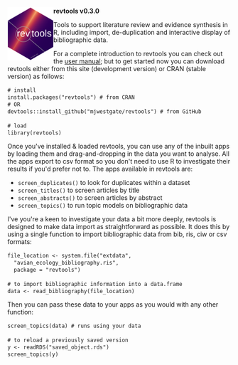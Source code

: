 <img align="left" height="120" src="https://github.com/mjwestgate/revtools_website/blob/master/assets/img/revtools_hex.png"><b>revtools v0.3.0</b>

Tools to support literature review and evidence synthesis in R, including import, de-duplication and interactive display of bibliographic data.

For a complete introduction to revtools you can check out the [user manual](https://revtools.net/user_manual/1_introduction.html); but to get started now you can download revtools either from this site (development version) or CRAN (stable version) as follows:
```
# install
install.packages("revtools") # from CRAN
# OR
devtools::install_github("mjwestgate/revtools") # from GitHub

# load
library(revtools)
```

Once you've installed & loaded revtools, you can use any of the inbuilt apps by loading them and drag-and-dropping in the data you want to analyse. All the apps export to csv format so you don't need to use R to investigate their results if you'd prefer not to. The apps available in revtools are:

- <code>screen_duplicates()</code> to look for duplicates within a dataset
- <code>screen_titles()</code> to screen articles by title
- <code>screen_abstracts()</code> to screen articles by abstract
- <code>screen_topics()</code> to run topic models on bibliographic data

I've you're a keen to investigate your data a bit more deeply, revtools is designed to make data import as straightforward as possible. It does this by using a single function to import bibliographic data from bib, ris, ciw or csv formats:

```
file_location <- system.file("extdata",
  "avian_ecology_bibliography.ris",
  package = "revtools")

# to import bibliographic information into a data.frame
data <- read_bibliography(file_location)
```

Then you can pass these data to your apps as you would with any other function:
```
screen_topics(data) # runs using your data

# to reload a previously saved version
y <- readRDS("saved_object.rds")
screen_topics(y)
```